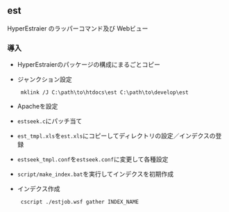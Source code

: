 
## est

HyperEstraier のラッパーコマンド及び Webビュー

### 導入

 - HyperEstraierのパッケージの構成にまるごとコピー
 - ジャンクション設定

        mklink /J C:\path\to\htdocs\est C:\path\to\develop\est

- Apacheを設定
 - ``estseek.c``にパッチ当て
 - ``est_tmpl.xls``を``est.xls``にコピーしてディレクトリの設定／インデクスの登録
 - ``estseek_tmpl.conf``を``estseek.conf``に変更して各種設定
 - ``script/make_index.bat``を実行してインデクスを初期作成
 - インデクス作成

        cscript ./estjob.wsf gather INDEX_NAME


<!-- vim: set ft=markdown syntax=blogsyntax: -->
